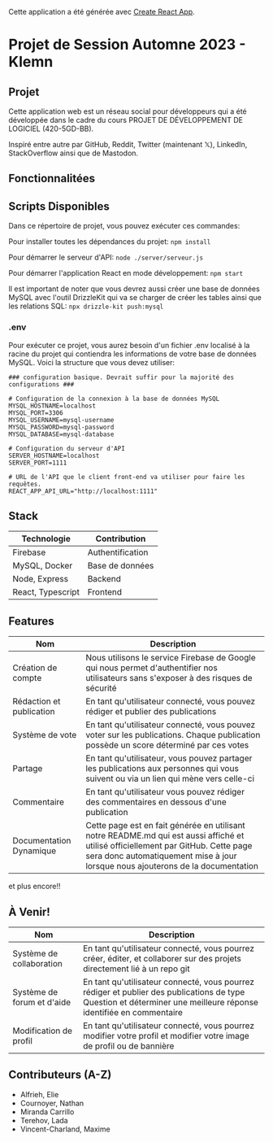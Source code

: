 

Cette application a été générée avec  [Create React App](https://github.com/facebook/create-react-app).

# Projet de Session Automne 2023 - Klemn

## Projet

Cette application web est un réseau social pour développeurs qui a été développée dans le cadre du cours PROJET DE DÉVELOPPEMENT DE LOGICIEL (420-5GD-BB). 

Inspiré entre autre par GitHub, Reddit, Twitter (maintenant 𝕏), LinkedIn, StackOverflow ainsi que de Mastodon. 

## Fonctionnalitées


## Scripts Disponibles

Dans ce répertoire de projet, vous pouvez exécuter ces commandes:

Pour installer toutes les dépendances du projet:
`npm install`

Pour démarrer le serveur d'API:
`node ./server/serveur.js`

Pour démarrer l'application React en mode développement:
`npm start`

Il est important de noter que vous devrez aussi créer une base de données MySQL avec l'outil DrizzleKit qui va se charger de créer les tables ainsi que les relations SQL:
`npx drizzle-kit push:mysql`

### .env
Pour exécuter ce projet, vous aurez besoin d'un fichier .env localisé à la racine du projet qui contiendra les informations de votre base de données MySQL. Voici la structure que vous devez utiliser:
```
### configuration basique. Devrait suffir pour la majorité des configurations ###

# Configuration de la connexion à la base de données MySQL
MYSQL_HOSTNAME=localhost
MYSQL_PORT=3306
MYSQL_USERNAME=mysql-username
MYSQL_PASSWORD=mysql-password
MYSQL_DATABASE=mysql-database

# Configuration du serveur d'API
SERVER_HOSTNAME=localhost
SERVER_PORT=1111

# URL de l'API que le client front-end va utiliser pour faire les requêtes.
REACT_APP_API_URL="http://localhost:1111"
```

## Stack

| Technologie | Contribution |
| - | - |
| Firebase | Authentification |
| MySQL, Docker | Base de données |
| Node, Express | Backend |
| React, Typescript | Frontend |

## Features

| Nom | Description |
| - | - |
| Création de compte | Nous utilisons le service Firebase de Google qui nous permet d'authentifier nos utilisateurs sans s'exposer à des risques de sécurité |
| Rédaction et publication | En tant qu'utilisateur connecté, vous pouvez rédiger et publier des publications |
| Système de vote | En tant qu'utilisateur connecté, vous pouvez voter sur les publications. Chaque publication possède un score déterminé par ces votes |
| Partage | En tant qu'utilisateur, vous pouvez partager les publications aux personnes qui vous suivent ou via un lien qui mène vers celle-ci |
| Commentaire | En tant qu'utilisateur vous pouvez rédiger des commentaires en dessous d'une publication |
| Documentation Dynamique | Cette page est en fait générée en utilisant notre README.md qui est aussi affiché et utilisé officiellement par GitHub. Cette page sera donc automatiquement mise à jour lorsque nous ajouterons de la documentation |

et plus encore!!

## À Venir!

| Nom | Description |
| - | - |
| Système de collaboration | En tant qu'utilisateur connecté, vous pourrez créer, éditer, et collaborer sur des projets directement lié à un repo git |
| Système de forum et d'aide | En tant qu'utilisateur connecté, vous pourrez rédiger et publier des publications de type Question et déterminer une meilleure réponse identifiée en commentaire |
| Modification de profil | En tant qu'utilisateur connecté, vous pourrez modifier votre profil et modifier votre image de profil ou de bannière |

## Contributeurs (A-Z)

- Alfrieh, Elie
- Cournoyer, Nathan
- Miranda Carrillo
- Terehov, Lada
- Vincent-Charland, Maxime 
